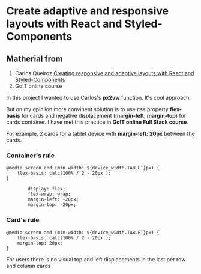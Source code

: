 # Create adaptive and responsive layouts with React and Styled-Components 

## Matherial from
1. Carlos Queiroz [Creating responsive and adaptive layouts with React and Styled-Components](https://dev.to/carloscne/creating-responsive-and-adaptive-layouts-with-react-and-styled-components-1ghi)
2. GoIT online course

In this project I wanted to use Carlos's **px2vw** function. It's cool approach. 

But on my opiniion more convinent solution is to use css property **flex-basis** for cards and negative displacement (**margin-left**, **margin-top**) for cards container. I have met this practice in **GoIT online Full Stack course**. 

For example, 2 cards for a tablet device with **margin-left: 20px** between the cards. 

### Container's rule
```
@media screen and (min-width: ${device_width.TABLET}px) {
    flex-basis: calc(100% / 2 - 20px );
}
```
            display: flex;
            flex-wrap: wrap;
            margin-left: -20px;
            margin-top: -20px;
### Card's rule
```
@media screen and (min-width: ${device_width.TABLET}px) {
    flex-basis: calc(100% / 2 - 20px );
    margin-top: 20px;
}
```
For users there is no visual top and left displacements in the last per row and column cards 